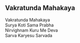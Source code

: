 ## Vakratunda Mahakaya


Vakratunda Mahakaya  
Surya Koti Sama Prabha  
Nirvighnam Kuru Me Deva  
Sarva Karyesu Sarvada

